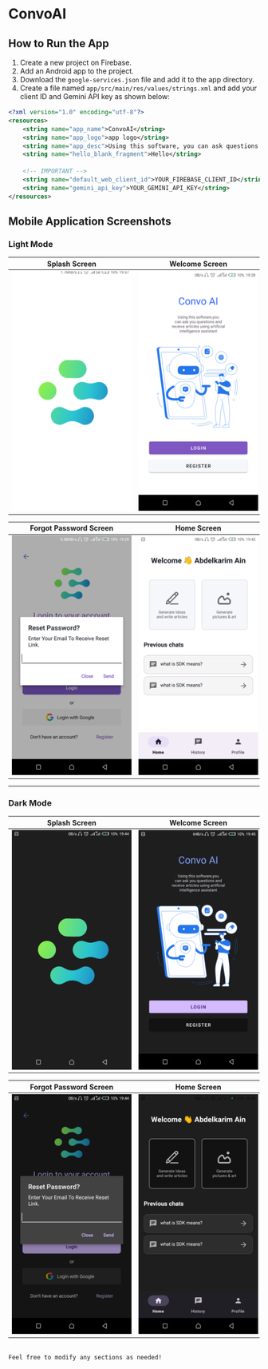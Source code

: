 
# ConvoAI

## How to Run the App

1. Create a new project on Firebase.
2. Add an Android app to the project.
3. Download the `google-services.json` file and add it to the app directory.
4. Create a file named `app/src/main/res/values/strings.xml` and add your client ID and Gemini API key as shown below:

```xml
<?xml version="1.0" encoding="utf-8"?>
<resources>
    <string name="app_name">ConvoAI</string>
    <string name="app_logo">app logo</string>
    <string name="app_desc">Using this software, you can ask questions and receive articles using an artificial intelligence assistant.</string>
    <string name="hello_blank_fragment">Hello</string>

    <!-- IMPORTANT -->
    <string name="default_web_client_id">YOUR_FIREBASE_CLIENT_ID</string>
    <string name="gemini_api_key">YOUR_GEMINI_API_KEY</string>
</resources>
```

## Mobile Application Screenshots

### Light Mode

| Splash Screen                                       | Welcome Screen                                        | Login Screen                                      | Register Screen                                         |
| --------------------------------------------------- | ----------------------------------------------------- | ------------------------------------------------- | ------------------------------------------------------- |
| <img src="./screenshots/1-splash-screen.png" style="max-width:240px; max-height:480px;" /> | <img src="./screenshots/2-welcome-screen.png" style="max-width:240px; max-height:480px;" /> | <img src="./screenshots/3-login-screen.png" style="max-width:240px; max-height:480px;" /> | <img src="./screenshots/4-register-screen.png" style="max-width:240px; max-height:480px;" /> |

| Forgot Password Screen                                                | Home Screen                                     | History Screen                                        | Profile Screen                                        | Chat Screen                                  |
| --------------------------------------------------------------------- | ----------------------------------------------- | ----------------------------------------------------- | ----------------------------------------------------- |-------------------------------------------- |
| <img src="./screenshots/5-forgot-password-screen.png" style="max-width:240px; max-height:480px;" /> | <img src="./screenshots/6-home-screen.png" style="max-width:240px; max-height:480px;" /> | <img src="./screenshots/7-history-screen.png" style="max-width:240px; max-height:480px;" /> | <img src="./screenshots/8-profile-screen.png" style="max-width:240px; max-height:480px;" /> | <img src="./screenshots/9-new-chat.png" style="max-width:240px; max-height:480px;" /> |

---

### Dark Mode

| Splash Screen                                            | Welcome Screen                                             | Login Screen                                    | Register Screen                                              |
| -------------------------------------------------------- | ---------------------------------------------------------- | ----------------------------------------------- | ------------------------------------------------------------ |
| <img src="./screenshots/dark-1-splash-screen.png" style="max-width:240px; max-height:480px;" /> | <img src="./screenshots/dark-2-wecome-screen.png" style="max-width:240px; max-height:480px;" /> | <img src="./screenshots/dark-3-login.png" style="max-width:240px; max-height:480px;" /> | <img src="./screenshots/dark-4-register.png" style="max-width:240px; max-height:480px;" /> |

| Forgot Password Screen                                              | Home Screen                                          | History Screen                                             | Profile Screen                                             | Chat Screen                                          |
| ------------------------------------------------------------------- | ---------------------------------------------------- | ---------------------------------------------------------- | ---------------------------------------------------------- | ---------------------------------------------------- |
| <img src="./screenshots/dark-5-forgot-password.png" style="max-width:240px; max-height:480px;" /> | <img src="./screenshots/dark-6-home-screen.png" style="max-width:240px; max-height:480px;" /> | <img src="./screenshots/dark-7-history-screen.png" style="max-width:240px; max-height:480px;" /> | <img src="./screenshots/dark-8-profile-screen.png" style="max-width:240px; max-height:480px;" /> | <img src="./screenshots/dark-9-chat-screen.png" style="max-width:240px; max-height:480px;" /> |
```

Feel free to modify any sections as needed!